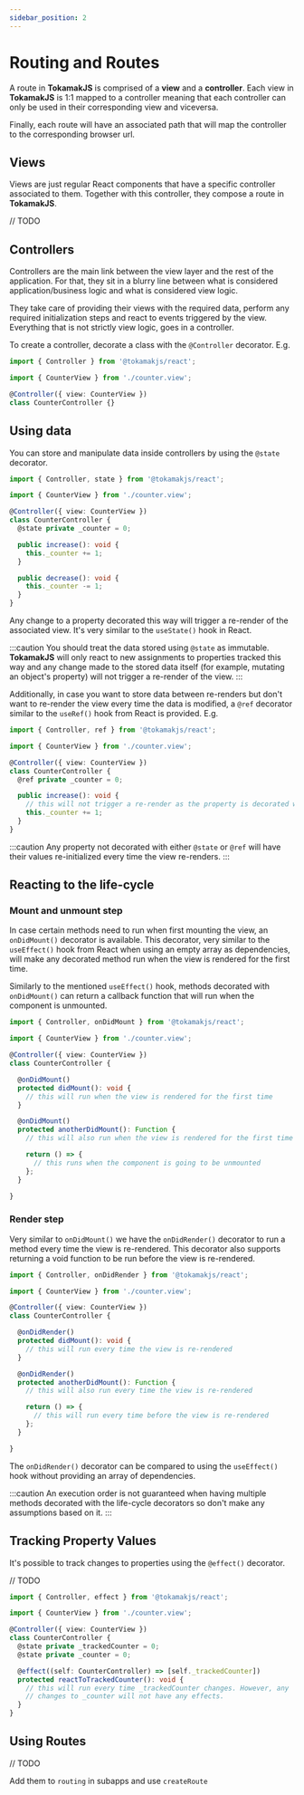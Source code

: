```yaml
---
sidebar_position: 2
---
```


# Routing and Routes

A route in **TokamakJS** is comprised of a **view** and a **controller**. Each view in **TokamakJS** is 1:1 mapped to a controller meaning that each controller can only be used in their corresponding view and viceversa.

Finally, each route will have an associated path that will map the controller to the corresponding browser url.


## Views

Views are just regular React components that have a specific controller associated to them. Together with this controller, they compose a route in **TokamakJS**.

// TODO

## Controllers

Controllers are the main link between the view layer and the rest of the application. For that, they sit in a blurry line between what is considered application/business logic and what is considered view logic.

They take care of providing their views with the required data, perform any required initialization steps and react to events triggered by the view. Everything that is not strictly view logic, goes in a controller.

To create a controller, decorate a class with the `@Controller` decorator. E.g.

```ts
import { Controller } from '@tokamakjs/react';

import { CounterView } from './counter.view';

@Controller({ view: CounterView })
class CounterController {}
```

## Using data

You can store and manipulate data inside controllers by using the `@state` decorator.

```ts
import { Controller, state } from '@tokamakjs/react';

import { CounterView } from './counter.view';

@Controller({ view: CounterView })
class CounterController {
  @state private _counter = 0;

  public increase(): void {
    this._counter += 1;
  }

  public decrease(): void {
    this._counter -= 1;
  }
}
```

Any change to a property decorated this way will trigger a re-render of the associated view. It's very similar to the `useState()` hook in React.

:::caution
You should treat the data stored using `@state` as immutable. **TokamakJS** will only react to new assignments to properties tracked this way and any change made to the stored data itself (for example, mutating an object's property) will not trigger a re-render of the view.
:::

Additionally, in case you want to store data between re-renders but don't want to re-render the view every time the data is modified, a `@ref` decorator similar to the `useRef()` hook from React is provided. E.g.

```ts
import { Controller, ref } from '@tokamakjs/react';

import { CounterView } from './counter.view';

@Controller({ view: CounterView })
class CounterController {
  @ref private _counter = 0;

  public increase(): void {
    // this will not trigger a re-render as the property is decorated with @ref
    this._counter += 1;
  }
}
```

:::caution
Any property not decorated with either `@state` or `@ref` will have their values re-initialized every time the view re-renders.
:::

## Reacting to the life-cycle

### Mount and unmount step
In case certain methods need to run when first mounting the view, an `onDidMount()` decorator is available. This decorator, very similar to the `useEffect()` hook from React when using an empty array as dependencies, will make any decorated method run when the view is rendered for the first time.

Similarly to the mentioned `useEffect()` hook, methods decorated with `onDidMount()` can return a callback function that will run when the component is unmounted.

```ts
import { Controller, onDidMount } from '@tokamakjs/react';

import { CounterView } from './counter.view';

@Controller({ view: CounterView })
class CounterController {

  @onDidMount()
  protected didMount(): void {
    // this will run when the view is rendered for the first time
  }

  @onDidMount()
  protected anotherDidMount(): Function {
    // this will also run when the view is rendered for the first time

    return () => {
      // this runs when the component is going to be unmounted
    };
  }

}
```

### Render step

Very similar to `onDidMount()` we have the `onDidRender()` decorator to run a method every time the view is re-rendered. This decorator also supports returning a void function to be run before the view is re-rendered.

```ts
import { Controller, onDidRender } from '@tokamakjs/react';

import { CounterView } from './counter.view';

@Controller({ view: CounterView })
class CounterController {

  @onDidRender()
  protected didMount(): void {
    // this will run every time the view is re-rendered
  }

  @onDidRender()
  protected anotherDidMount(): Function {
    // this will also run every time the view is re-rendered

    return () => {
      // this will run every time before the view is re-rendered
    };
  }

}
```

The `onDidRender()` decorator can be compared to using the `useEffect()` hook without providing an array of dependencies.

:::caution
An execution order is not guaranteed when having multiple methods decorated with the life-cycle decorators so don't make any assumptions based on it.
:::

## Tracking Property Values

It's possible to track changes to properties using the `@effect()` decorator.

// TODO

```ts
import { Controller, effect } from '@tokamakjs/react';

import { CounterView } from './counter.view';

@Controller({ view: CounterView })
class CounterController {
  @state private _trackedCounter = 0;
  @state private _counter = 0;

  @effect((self: CounterController) => [self._trackedCounter])
  protected reactToTrackedCounter(): void {
    // this will run every time _trackedCounter changes. However, any
    // changes to _counter will not have any effects.
  }
}
```

## Using Routes

// TODO

Add them to `routing` in subapps and use `createRoute`
